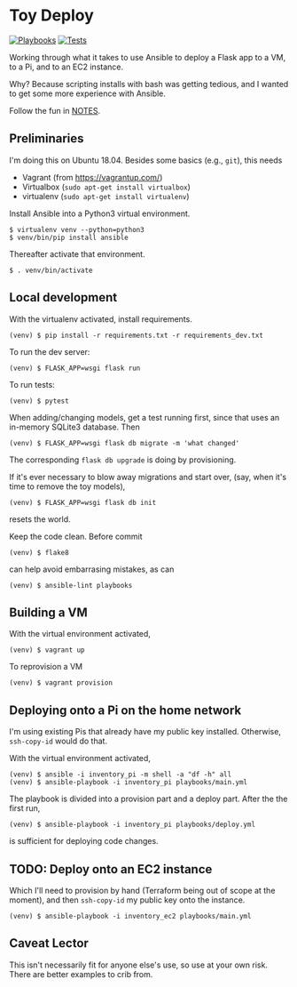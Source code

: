 # Toy Deploy

[![Playbooks](https://github.com/davewsmith/toydeploy/actions/workflows/lint.yml/badge.svg)](https://github.com/davewsmith/toydeploy/actions/workflows/lint.yml)
[![Tests](https://github.com/davewsmith/toydeploy/actions/workflows/test.yml/badge.svg)](https://github.com/davewsmith/toydeploy/actions/workflows/test.yml)

Working through what it takes to use Ansible to deploy a Flask app to a VM, to a Pi, and to an EC2 instance.

Why? Because scripting installs with bash was getting tedious, and I wanted to get some more experience with Ansible.

Follow the fun in [NOTES](NOTES.md).

## Preliminaries

I'm doing this on Ubuntu 18.04. Besides some basics (e.g., `git`), this needs

 * Vagrant (from https://vagrantup.com/)
 * Virtualbox (`sudo apt-get install virtualbox`)
 * virtualenv (`sudo apt-get install virtualenv`)

Install Ansible into a Python3 virtual environment.

    $ virtualenv venv --python=python3
    $ venv/bin/pip install ansible

Thereafter activate that environment.

    $ . venv/bin/activate

## Local development

With the virtualenv activated, install requirements.

    (venv) $ pip install -r requirements.txt -r requirements_dev.txt

To run the dev server:

    (venv) $ FLASK_APP=wsgi flask run

To run tests:

    (venv) $ pytest

When adding/changing models, get a test running first, since that uses
an in-memory SQLite3 database. Then

    (venv) $ FLASK_APP=wsgi flask db migrate -m 'what changed'

The corresponding `flask db upgrade` is doing by provisioning.

If it's ever necessary to blow away migrations and start over, (say, when
it's time to remove the toy models),

    (venv) $ FLASK_APP=wsgi flask db init

resets the world.

Keep the code clean. Before commit

    (venv) $ flake8

can help avoid embarrasing mistakes, as can

    (venv) $ ansible-lint playbooks

## Building a VM

With the virtual environment activated,

    (venv) $ vagrant up

To reprovision a VM

    (venv) $ vagrant provision

## Deploying onto a Pi on the home network

I'm using existing Pis that already have my public key installed. Otherwise, `ssh-copy-id` would do that.

With the virtual environment activated,

    (venv) $ ansible -i inventory_pi -m shell -a "df -h" all
    (venv) $ ansible-playbook -i inventory_pi playbooks/main.yml

The playbook is divided into a provision part and a deploy part. After the the first run,

    (venv) $ ansible-playbook -i inventory_pi playbooks/deploy.yml

is sufficient for deploying code changes.

## TODO: Deploy onto an EC2 instance

Which I'll need to provision by hand (Terraform being out of scope at the moment),
and then `ssh-copy-id` my public key onto the instance.

    (venv) $ ansible-playbook -i inventory_ec2 playbooks/main.yml

## Caveat Lector

This isn't necessarily fit for anyone else's use, so use at your own risk. There are better examples to crib from.
